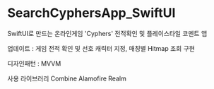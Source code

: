 # SearchCyphersApp_SwiftUI

SwiftUI로 만드는 온라인게임 'Cyphers' 전적확인 및 플레이스타일 코멘트 앱 

업데이트 : 
게임 전적 확인 및 선호 캐릭터 지정, 
매칭별 Hitmap 조회 구현 



디자인패턴 : MVVM 

사용 라이브러리 
Combine 
Alamofire
Realm 


